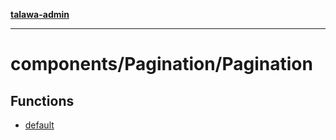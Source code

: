 [**talawa-admin**](../../../README.md)

***

# components/Pagination/Pagination

## Functions

- [default](functions/default.md)
